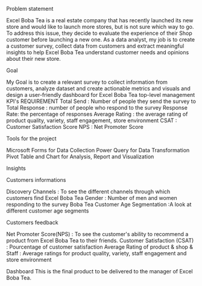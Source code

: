 Problem statement

Excel Boba Tea is a real estate company that has recently launched its new store and would like to launch more stores, but is not sure which way to go. To address this issue, they decide to evaluate the experience of their Shop customer before launching a new one. As a data analyst, my job is to create a customer survey, collect data from customers and extract meaningful insights to help Excel Boba Tea understand customer needs and opinions about their new store.

Goal

My Goal is to create a relevant survey to collect information from customers, analyze dataset and create actionable metrics and visuals and design a user-friendly dashboard for Excel Boba Tea top-level management 
KPI's REQUIREMENT
Total Send : Number of people they send the survey to
Total Response : number of people who respond to the survey
Response Rate: the percentage of responses 
Average Rating : the average rating of product quality, variety, staff engagement, store environment
CSAT : Customer Satisfaction Score
NPS : Net Promoter Score

Tools for the project

Microsoft Forms for Data Collection
Power Query for Data Transformation 
Pivot Table and Chart for Analysis, Report and Visualization

Insights

Customers informations

Discovery Channels : To see the different channels through which customers find Excel Boba Tea
Gender : Number of men and women responding to the survey
Boba Tea Customer Age Segmentation :A look at different customer age segments

Customers feedback

Net Promoter Score(NPS) : To see the customer's ability to recommend a product from Excel Boba Tea to their friends.
Customer Satisfaction (CSAT) : Pourcentage of customer satisfaction 
Average Rating of product & shop & Staff : Average ratings for product quality, variety, staff engagement and store environment


Dashboard
This is the final product to be delivered to the manager of Excel Boba Tea. 
